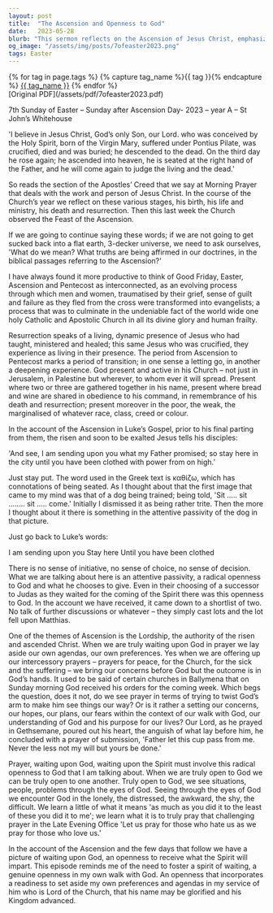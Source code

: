 ```yaml
---
layout: post
title:  "The Ascension and Openness to God"
date:   2023-05-28
blurb: "This sermon reflects on the Ascension of Jesus Christ, emphasizing the interconnectedness of Good Friday, Easter, Ascension, and Pentecost. It highlights the transformation of the disciples from guilt-ridden followers into evangelists. The sermon underscores the importance of being open to God's will, setting aside personal agendas, and viewing situations and people through God's eyes."
og_image: "/assets/img/posts/7ofeaster2023.png"
tags: Easter
---    
```

<div class="tag-pills">
  {% for tag in page.tags %}
    {% capture tag_name %}{{ tag }}{% endcapture %}
    <a href="{{ site.baseurl }}/tag/{{ tag_name }}" class="tag-pill">{{ tag_name }}</a>
  {% endfor %}
</div>
[Original PDF](/assets/pdf/7ofeaster2023.pdf)

7th Sunday of Easter – Sunday after Ascension Day- 2023 – year A – St John’s Whitehouse

'I believe in Jesus Christ, God’s only Son, our Lord. who was conceived by the Holy Spirit, born of the Virgin Mary, suffered under Pontius Pilate, was crucified, died and was buried; he descended to the dead. On the third day he rose again; he ascended into heaven, he is seated at the right hand of the Father, and he will come again to judge the living and the dead.'

So reads the section of the Apostles’ Creed that we say at Morning Prayer that deals with the work and person of Jesus Christ. In the course of the Church’s year we reflect on these various stages, his birth, his life and ministry, his death and resurrection. Then this last week the Church observed the Feast of the Ascension.

If we are going to continue saying these words; if we are not going to get sucked back into a flat earth, 3-decker universe, we need to ask ourselves, 'What do we mean? What truths are being affirmed in our doctrines, in the biblical passages referring to the Ascension?'

I have always found it more productive to think of Good Friday, Easter, Ascension and Pentecost as interconnected, as an evolving process through which men and women, traumatised by their grief, sense of guilt and failure as they fled from the cross were transformed into evangelists; a process that was to culminate in the undeniable fact of the world wide one holy Catholic and Apostolic Church in all its divine glory and human frailty.

Resurrection speaks of a living, dynamic presence of Jesus who had taught, ministered and healed; this same Jesus who was crucified, they experience as living in their presence. The period from Ascension to Pentecost marks a period of transition; in one sense a letting go, in another a deepening experience. God present and active in his Church – not just in Jerusalem, in Palestine but wherever, to whom ever it will spread. Present where two or three are gathered together in his name, present where bread and wine are shared in obedience to his command, in remembrance of his death and resurrection; present moreover in the poor, the weak, the marginalised of whatever race, class, creed or colour.

In the account of the Ascension in Luke’s Gospel, prior to his final parting from them, the risen and soon to be exalted Jesus tells his disciples:

'And see, I am sending upon you what my Father promised; so stay here in the city until you have been clothed with power from on high.’

Just stay put. The word used in the Greek text is καθίζω, which has connotations of being seated. As I thought about that the first image that came to my mind was that of a dog being trained; being told, 'Sit ….. sit …….. sit ….. come.' Initially I dismissed it as being rather trite. Then the more I thought about it there is something in the attentive passivity of the dog in that picture.

Just go back to Luke’s words:

I am sending upon you
Stay here
Until you have been clothed

There is no sense of initiative, no sense of choice, no sense of decision. What we are talking about here is an attentive passivity, a radical openness to God and what he chooses to give. Even in their choosing of a successor to Judas as they waited for the coming of the Spirit there was this openness to God. In the account we have received, it came down to a shortlist of two. No talk of further discussions or whatever – they simply cast lots and the lot fell upon Matthias.

One of the themes of Ascension is the Lordship, the authority of the risen and ascended Christ. When we are truly waiting upon God in prayer we lay aside our own agendas, our own preferences. Yes when we are offering up our intercessory prayers – prayers for peace, for the Church, for the sick and the suffering – we bring our concerns before God but the outcome is in God’s hands. It used to be said of certain churches in Ballymena that on Sunday morning God received his orders for the coming week. Which begs the question, does it not, do we see prayer in terms of trying to twist God’s arm to make him see things our way? Or is it rather a setting our concerns, our hopes, our plans, our fears within the context of our walk with God, our understanding of God and his purpose for our lives? Our Lord, as he prayed in Gethsemane, poured out his heart, the anguish of what lay before him, he concluded with a prayer of submission, 'Father let this cup pass from me. Never the less not my will but yours be done.'

Prayer, waiting upon God, waiting upon the Spirit must involve this radical openness to God that I am talking about. When we are truly open to God we can be truly open to one another. Truly open to God, we see situations, people, problems through the eyes of God. Seeing through the eyes of God we encounter God in the lonely, the distressed, the awkward, the shy, the difficult. We learn a little of what it means 'as much as you did it to the least of these you did it to me'; we learn what it is to truly pray that challenging prayer in the Late Evening Office 'Let us pray for those who hate us as we pray for those who love us.'

In the account of the Ascension and the few days that follow we have a picture of waiting upon God, an openness to receive what the Spirit will impart. This episode reminds me of the need to foster a spirit of waiting, a genuine openness in my own walk with God. An openness that incorporates a readiness to set aside my own preferences and agendas in my service of him who is Lord of the Church, that his name may be glorified and his Kingdom advanced.
